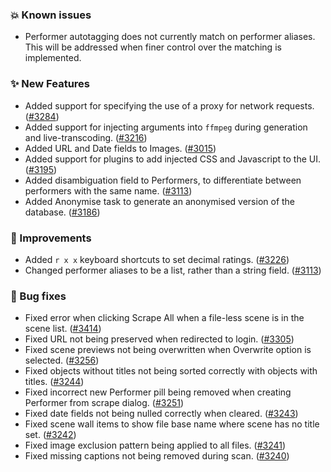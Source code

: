 ### 💥 Known issues
* Performer autotagging does not currently match on performer aliases. This will be addressed when finer control over the matching is implemented.

### ✨ New Features
* Added support for specifying the use of a proxy for network requests. ([#3284](https://github.com/stashapp/stash/pull/3284))
* Added support for injecting arguments into `ffmpeg` during generation and live-transcoding. ([#3216](https://github.com/stashapp/stash/pull/3216))
* Added URL and Date fields to Images. ([#3015](https://github.com/stashapp/stash/pull/3015))
* Added support for plugins to add injected CSS and Javascript to the UI. ([#3195](https://github.com/stashapp/stash/pull/3195))
* Added disambiguation field to Performers, to differentiate between performers with the same name. ([#3113](https://github.com/stashapp/stash/pull/3113))
* Added Anonymise task to generate an anonymised version of the database. ([#3186](https://github.com/stashapp/stash/pull/3186))

### 🎨 Improvements
* Added `r x x` keyboard shortcuts to set decimal ratings. ([#3226](https://github.com/stashapp/stash/pull/3226))
* Changed performer aliases to be a list, rather than a string field. ([#3113](https://github.com/stashapp/stash/pull/3113))

### 🐛 Bug fixes
* Fixed error when clicking Scrape All when a file-less scene is in the scene list. ([#3414](https://github.com/stashapp/stash/pull/3414))
* Fixed URL not being preserved when redirected to login. ([#3305](https://github.com/stashapp/stash/pull/3305))
* Fixed scene previews not being overwritten when Overwrite option is selected. ([#3256](https://github.com/stashapp/stash/pull/3256))
* Fixed objects without titles not being sorted correctly with objects with titles. ([#3244](https://github.com/stashapp/stash/pull/3244))
* Fixed incorrect new Performer pill being removed when creating Performer from scrape dialog. ([#3251](https://github.com/stashapp/stash/pull/3251))
* Fixed date fields not being nulled correctly when cleared. ([#3243](https://github.com/stashapp/stash/pull/3243))
* Fixed scene wall items to show file base name where scene has no title set. ([#3242](https://github.com/stashapp/stash/pull/3242))
* Fixed image exclusion pattern being applied to all files. ([#3241](https://github.com/stashapp/stash/pull/3241))
* Fixed missing captions not being removed during scan. ([#3240](https://github.com/stashapp/stash/pull/3240))